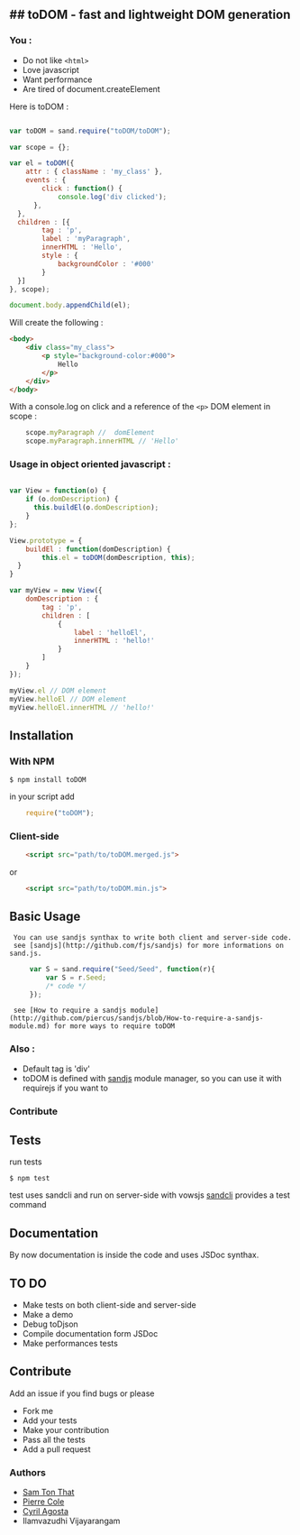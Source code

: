 ## toDOM  - fast and lightweight DOM generation
-----------------------------------------------


### You :
* Do not like `<html>`
* Love javascript
* Want performance
* Are tired of document.createElement 

Here is toDOM :
``` javascript

var toDOM = sand.require("toDOM/toDOM");

var scope = {};

var el = toDOM({
	attr : { className : 'my_class' },
	events : {
		click : function() {
			console.log('div clicked');
	  },
  },
  children : [{
  		tag : 'p',
  		label : 'myParagraph',
  		innerHTML : 'Hello',
	    style : {
	    	backgroundColor : '#000'
	    }  
  }]
}, scope);

document.body.appendChild(el);

```

Will create the following : 

``` html 
<body>
	<div class="my_class">
		<p style="background-color:#000">
			Hello
		</p>
	</div>
</body>
```

With a console.log on click and a reference of the `<p>` DOM element in scope : 

```javascript
	scope.myParagraph //  domElement
	scope.myParagraph.innerHTML // 'Hello'
```


### Usage in object oriented javascript : 

```javascript

var View = function(o) {
	if (o.domDescription) {
	  this.buildEl(o.domDescription);
	}
};

View.prototype = {
	buildEl : function(domDescription) {
		this.el = toDOM(domDescription, this);
  }
}

var myView = new View({
	domDescription : {
		tag : 'p',
		children : [
			{
				label : 'helloEl',
				innerHTML : 'hello!'
			}
		]
	}
});

myView.el // DOM element
myView.helloEl // DOM element
myView.helloEl.innerHTML // 'hello!'

```
## Installation

### With NPM

    $ npm install toDOM

in your script add

```javascript 
    require("toDOM");
```

### Client-side

```html 
    <script src="path/to/toDOM.merged.js">
```
or

```html
    <script src="path/to/toDOM.min.js">
```

## Basic Usage
	 You can use sandjs synthax to write both client and server-side code.
	 see [sandjs](http://github.com/fjs/sandjs) for more informations on sand.js.

```javascript 
	 var S = sand.require("Seed/Seed", function(r){
		 var S = r.Seed;
		 /* code */
	 });
```
	 see [How to require a sandjs module](http://github.com/piercus/sandjs/blob/How-to-require-a-sandjs-module.md) for more ways to require toDOM

### Also :

* Default tag is 'div' 
* toDOM is defined with [sandjs](https://github.com/piercus/sandjs) module manager, so you can use it with requirejs if you want to

### Contribute
## Tests

run tests

    $ npm test

test uses sandcli and run on server-side with vowsjs
[sandcli](http://github.com/piercus/sandcli) provides a test command

## Documentation

By now documentation is inside the code and uses JSDoc synthax.

## TO DO

*   Make tests on both client-side and server-side
*   Make a demo
*   Debug toDjson
*   Compile documentation form JSDoc
*   Make performances tests
   
## Contribute

Add an issue if you find bugs or please

*   Fork me
*   Add your tests
*   Make your contribution
*   Pass all the tests 
*   Add a pull request

### Authors 
*   [Sam Ton That](https://github.com/KspR)
*   [Pierre Cole](https://github.com/piercus)
*   [Cyril Agosta](https://github.com/cagosta)
*   Ilamvazudhi Vijayarangam
